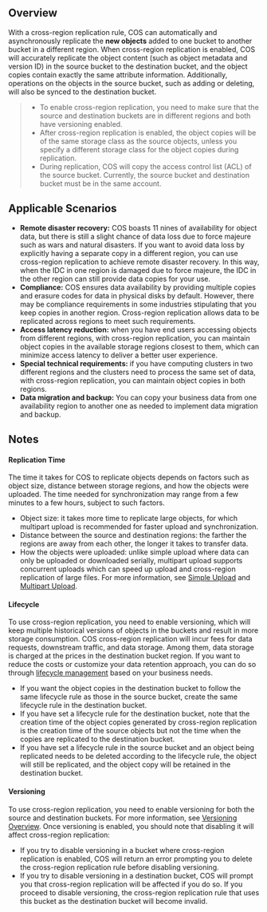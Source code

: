 ## Overview
With a cross-region replication rule, COS can automatically and asynchronously replicate the **new objects** added to one bucket to another bucket in a different region. When cross-region replication is enabled, COS will accurately replicate the object content (such as object metadata and version ID) in the source bucket to the destination bucket, and the object copies contain exactly the same attribute information. Additionally, operations on the objects in the source bucket, such as adding or deleting, will also be synced to the destination bucket.

>- To enable cross-region replication, you need to make sure that the source and destination buckets are in different regions and both have versioning enabled.
>- After cross-region replication is enabled, the object copies will be of the same storage class as the source objects, unless you specify a different storage class for the object copies during replication.
>- During replication, COS will copy the access control list (ACL) of the source bucket. Currently, the source bucket and destination bucket must be in the same account.

## Applicable Scenarios

- **Remote disaster recovery:** COS boasts 11 nines of availability for object data, but there is still a slight chance of data loss due to force majeure such as wars and natural disasters. If you want to avoid data loss by explicitly having a separate copy in a different region, you can use cross-region replication to achieve remote disaster recovery. In this way, when the IDC in one region is damaged due to force majeure, the IDC in the other region can still provide data copies for your use. 
- **Compliance:** COS ensures data availability by providing multiple copies and erasure codes for data in physical disks by default. However, there may be compliance requirements in some industries stipulating that you keep copies in another region. Cross-region replication allows data to be replicated across regions to meet such requirements.
- **Access latency reduction:** when you have end users accessing objects from different regions, with cross-region replication, you can maintain object copies in the available storage regions closest to them, which can minimize access latency to deliver a better user experience.
- **Special technical requirements:** if you have computing clusters in two different regions and the clusters need to process the same set of data, with cross-region replication, you can maintain object copies in both regions.
- **Data migration and backup:** You can copy your business data from one availability region to another one as needed to implement data migration and backup.

## Notes
#### Replication Time
The time it takes for COS to replicate objects depends on factors such as object size, distance between storage regions, and how the objects were uploaded. The time needed for synchronization may range from a few minutes to a few hours, subject to such factors.
- Object size: it takes more time to replicate large objects, for which multipart upload is recommended for faster upload and synchronization.
- Distance between the source and destination regions: the farther the regions are away from each other, the longer it takes to transfer data.
- How the objects were uploaded: unlike simple upload where data can only be uploaded or downloaded serially, multipart upload supports concurrent uploads which can speed up upload and cross-region replication of large files. For more information, see [Simple Upload](https://intl.cloud.tencent.com/document/product/436/14113) and [Multipart Upload](https://intl.cloud.tencent.com/document/product/436/14112).

#### Lifecycle
To use cross-region replication, you need to enable versioning, which will keep multiple historical versions of objects in the buckets and result in more storage consumption. COS cross-region replication will incur fees for data requests, downstream traffic, and data storage. Among them, data storage is charged at the prices in the destination bucket region. If you want to reduce the costs or customize your data retention approach, you can do so through [lifecycle management](https://cloud.tencent.com/document/product/436/17028) based on your business needs.
- If you want the object copies in the destination bucket to follow the same lifecycle rule as those in the source bucket, create the same lifecycle rule in the destination bucket.
- If you have set a lifecycle rule for the destination bucket, note that the creation time of the object copies generated by cross-region replication is the creation time of the source objects but not the time when the copies are replicated to the destination bucket.
- If you have set a lifecycle rule in the source bucket and an object being replicated needs to be deleted according to the lifecycle rule, the object will still be replicated, and the object copy will be retained in the destination bucket.

#### Versioning
To use cross-region replication, you need to enable versioning for both the source and destination buckets. For more information, see [Versioning Overview](https://intl.cloud.tencent.com/document/product/436/19883). Once versioning is enabled, you should note that disabling it will affect cross-region replication:
- If you try to disable versioning in a bucket where cross-region replication is enabled, COS will return an error prompting you to delete the cross-region replication rule before disabling versioning.
- If you try to disable versioning in a destination bucket, COS will prompt you that cross-region replication will be affected if you do so. If you proceed to disable versioning, the cross-region replication rule that uses this bucket as the destination bucket will become invalid.
